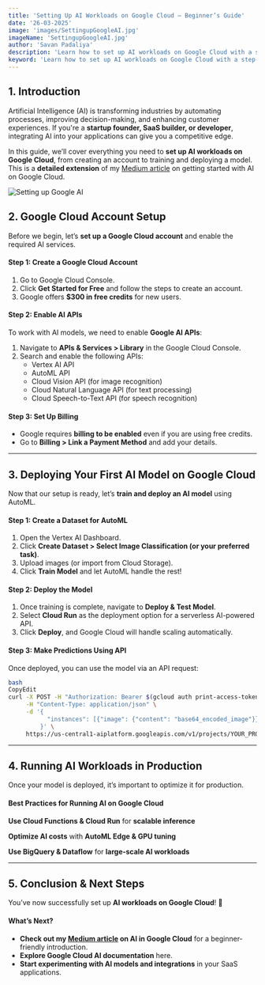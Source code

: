 ```yaml
---
title: 'Setting Up AI Workloads on Google Cloud – Beginner’s Guide'
date: '26-03-2025'
image: 'images/SettingupGoogleAI.jpg'
imageName: 'SettingupGoogleAI.jpg'
author: 'Savan Padaliya'
description: 'Learn how to set up AI workloads on Google Cloud with a step-by-step guide. Train and deploy AI models using AutoML, Cloud Functions & Cloud Run.'
keyword: 'Learn how to set up AI workloads on Google Cloud with a step-by-step guide. Train and deploy AI models using AutoML, Cloud Functions & Cloud Run, Vertex AI tutorial, AutoML training, Google AI APIs, Cloud AI deployment'
---
```


## **1. Introduction**

Artificial Intelligence (AI) is transforming industries by automating processes, improving decision-making, and enhancing customer experiences. If you're a **startup founder, SaaS builder, or developer**, integrating AI into your applications can give you a competitive edge.

In this guide, we’ll cover everything you need to **set up AI workloads on Google Cloud**, from creating an account to training and deploying a model. This is a **detailed extension** of my [Medium article](https://padaliyasavan.medium.com/getting-started-with-ai-on-google-cloud-a-beginners-guide-eb8bb941ae8c) on getting started with AI on Google Cloud.

![Setting up Google AI](SettingupGoogleAI.jpg)

## **2. Google Cloud Account Setup**

Before we begin, let’s **set up a Google Cloud account** and enable the required AI services.

#### **Step 1: Create a Google Cloud Account**

1. Go to Google Cloud Console.
2. Click **Get Started for Free** and follow the steps to create an account.
3. Google offers **$300 in free credits** for new users.

#### **Step 2: Enable AI APIs**

To work with AI models, we need to enable **Google AI APIs**:

1. Navigate to **APIs & Services > Library** in the Google Cloud Console.
2. Search and enable the following APIs:
    - Vertex AI API
    - AutoML API
    - Cloud Vision API (for image recognition)
    - Cloud Natural Language API (for text processing)
    - Cloud Speech-to-Text API (for speech recognition)

#### **Step 3: Set Up Billing**

- Google requires **billing to be enabled** even if you are using free credits.
- Go to **Billing > Link a Payment Method** and add your details.

---

## **3. Deploying Your First AI Model on Google Cloud**

Now that our setup is ready, let’s **train and deploy an AI model** using AutoML.

#### **Step 1: Create a Dataset for AutoML**

1. Open the Vertex AI Dashboard.
2. Click **Create Dataset > Select Image Classification (or your preferred task)**.
3. Upload images (or import from Cloud Storage).
4. Click **Train Model** and let AutoML handle the rest!

#### **Step 2: Deploy the Model**

1. Once training is complete, navigate to **Deploy & Test Model**.
2. Select **Cloud Run** as the deployment option for a serverless AI-powered API.
3. Click **Deploy**, and Google Cloud will handle scaling automatically.

#### **Step 3: Make Predictions Using API**

Once deployed, you can use the model via an API request:

```bash
bash
CopyEdit
curl -X POST -H "Authorization: Bearer $(gcloud auth print-access-token)" \
     -H "Content-Type: application/json" \
     -d '{
           "instances": [{"image": {"content": "base64_encoded_image"}}]
         }' \
     https://us-central1-aiplatform.googleapis.com/v1/projects/YOUR_PROJECT/locations/us-central1/models/YOUR_MODEL:predict

```

---

## **4. Running AI Workloads in Production**

Once your model is deployed, it’s important to optimize it for production.

#### **Best Practices for Running AI on Google Cloud**

**Use Cloud Functions & Cloud Run** for **scalable inference**

**Optimize AI costs** with **AutoML Edge & GPU tuning**

**Use BigQuery & Dataflow** for **large-scale AI workloads**

---

## **5. Conclusion & Next Steps**

You’ve now successfully set up **AI workloads on Google Cloud**! 🚀

#### **What’s Next?**

- **Check out my [Medium article](https://padaliyasavan.medium.com/getting-started-with-ai-on-google-cloud-a-beginners-guide-eb8bb941ae8c) on AI in Google Cloud** for a beginner-friendly introduction.
- **Explore Google Cloud AI documentation** here.
- **Start experimenting with AI models and integrations** in your SaaS applications.
